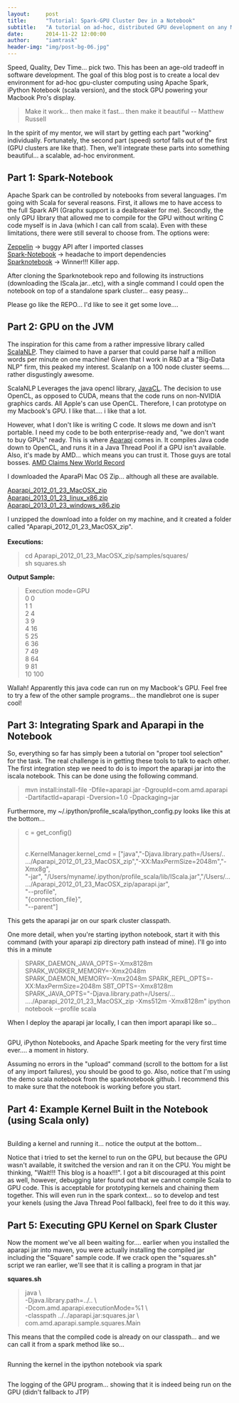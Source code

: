 ```yaml
---
layout:     post
title:      "Tutorial: Spark-GPU Cluster Dev in a Notebook"
subtitle:   "A tutorial on ad-hoc, distributed GPU development on any Macbook Pro"
date:       2014-11-22 12:00:00
author:     "iamtrask"
header-img: "img/post-bg-06.jpg"
---
```


<p>Speed, Quality, Dev Time... pick two. This has been an age-old tradeoff in software development. The goal of this blog post is to create a local dev environment for ad-hoc gpu-cluster computing using Apache Spark, iPython Notebook (scala version), and the stock GPU powering your Macbook Pro's display.</p>

<blockquote>Make it work... then make it fast... then make it beautiful -- Matthew Russell</blockquote>

<p>In the spirit of my mentor, we will start by getting each part "working" individually. Fortunately, the second part (speed) sortof falls out of the first (GPU clusters are like that). Then, we'll integrate these parts into something beautiful... a scalable, ad-hoc environment.</p>

<h2 class="section-heading">Part 1: Spark-Notebook</h2>

<p>Apache Spark can be controlled by notebooks from several languages. I'm going with Scala for several reasons. First, it allows me to have access to the full Spark API (Graphx support is a dealbreaker for me). Secondly, the only GPU library that allowed me to compile for the GPU without writing C code myself is in Java (which I can call from scala). Even with these limitations, there were still several to choose from. The options were:</p>

<p>
<a href="http://zeppelin-project.org/">Zeppelin</a> -> buggy API after I imported classes <br />
<a href="https://github.com/andypetrella/spark-notebook">Spark-Notebook</a> -> headache to import dependencies <br />
<a href="https://github.com/hohonuuli/sparknotebook">Sparknotebook</a> -> Winner!!! Killer app. <br /></p>

<p>After cloning the Sparknotebook repo and following its instructions (downloading the IScala.jar...etc), with a single command I could open the notebook on top of a standalone spark cluster... easy peasy... </p>

<p>Please go like the REPO... I'd like to see it get some love....</p>

<h2 class="section-heading">Part 2: GPU on the JVM</h2>

<p>The inspiration for this came from a rather impressive library called <a href="http://www.scalanlp.org/">ScalaNLP</a>. They claimed to have a parser that could parse half a million words per minute on one machine! Given that I work in R&D at a "Big-Data NLP" firm, this peaked my interest. Scalanlp on a 100 node cluster seems.... rather disgustingly awesome.</p>

<p>ScalaNLP Leverages the java opencl library, <a href='https://code.google.com/p/javacl/'>JavaCL</a>. The decision to use OpenCL, as opposed to CUDA, means that the code runs on non-NVIDIA graphics cards. All Apple's can use OpenCL. Therefore, I can prototype on my Macbook's GPU. I like that.... i like that a lot. </p>

<p>However, what I don't like is writing C code. It slows me down and isn't portable. I need my code to be both enterprise-ready and, "we don't want to buy GPUs" ready. This is where <a href="https://code.google.com/p/aparapi/">Aparapi</a> comes in. It compiles Java code down to OpenCL, and runs it in a Java Thread Pool if a GPU isn't available. Also, it's made by AMD... which means you can trust it. Those guys are total bosses. <a href="http://www.amd.com/en-us/press-releases/Pages/amd-fx-8370-2014sep02.aspx">AMD Claims New World Record</a></p>

<p>I downloaded the AparaPi Mac OS Zip... although all these are available.</p>

<a href ="https://code.google.com/p/aparapi/downloads/detail?name=Aparapi_2012_01_23_MacOSX_zip&can=2&q=">Aparapi_2012_01_23_MacOSX_zip</a><br />
<a href="https://code.google.com/p/aparapi/downloads/detail?name=Aparapi_2013_01_23_linux_x86.zip&can=2&q=">Aparapi_2013_01_23_linux_x86.zip</a><br />
<a href ="https://code.google.com/p/aparapi/downloads/detail?name=Aparapi_2013_01_23_windows_x86.zip&can=2&q=">Aparapi_2013_01_23_windows_x86.zip</a><br />

<p>I unzipped the download into a folder on my machine, and it created a folder called "Aparapi_2012_01_23_MacOSX_zip". <br /><br />
<b>Executions:</b>
<blockquote>cd Aparapi_2012_01_23_MacOSX_zip/samples/squares/ <br />
sh squares.sh</blockquote>
<b>Output Sample:</b>
<blockquote>Execution mode=GPU<br />
     0        0 <br />
     1        1<br />
     2        4<br />
     3        9<br />
     4       16<br />
     5       25<br />
     6       36<br />
     7       49<br />
     8       64<br />
     9       81<br />
    10      100
</blockquote></p>

<p> Wallah! Apparently this java code can run on my Macbook's GPU. Feel free to try a few of the other sample programs... the mandlebrot one is super cool!</p>

<h2 class="section-heading">Part 3: Integrating Spark and Aparapi in the Notebook</h2>

<p> So, everything so far has simply been a tutorial on "proper tool selection" for the task. The real challenge is in getting these tools to talk to each other. The first integration step we need to do is to import the aparapi jar into the iscala notebook. This can be done using the following command.</p>
<blockquote>mvn install:install-file -Dfile=aparapi.jar -DgroupId=com.amd.aparapi -DartifactId=aparapi -Dversion=1.0 -Dpackaging=jar</blockquote>

<p>Furthermore, my ~/.ipython/profile_scala/ipython_config.py  looks like this at the bottom...</p>

<blockquote>c = get_config() <br /><br />

c.KernelManager.kernel_cmd = ["java","-Djava.library.path=/Users/.. .../Aparapi_2012_01_23_MacOSX_zip","-XX:MaxPermSize=2048m","-Xmx8g", <br /> "-jar",
                          "/Users/myname/.ipython/profile_scala/lib/IScala.jar","/Users/... .../Aparapi_2012_01_23_MacOSX_zip/aparapi.jar", <br />
                          "--profile", <br />
                          "{connection_file}", <br />
                          "--parent"]</blockquote>
<p>This gets the aparapi jar on our spark cluster classpath.</p>

<p> One more detail, when you're starting ipython notebook, start it with this command (with your aparapi zip directory path instead of mine). I'll go into this in a minute</p>
<blockquote>SPARK_DAEMON_JAVA_OPTS=-Xmx8128m SPARK_WORKER_MEMORY=-Xmx2048m SPARK_DAEMON_MEMORY=-Xmx2048m SPARK_REPL_OPTS=-XX:MaxPermSize=2048m SBT_OPTS=-Xmx8128m SPARK_JAVA_OPTS="-Djava.library.path=/Users/... ..../Aparapi_2012_01_23_MacOSX_zip -Xms512m -Xmx8128m" ipython notebook --profile scala	</blockquote>

<p>When I deploy the aparapi jar locally, I can then import aparapi like so...</p>

<img class="img-responsive" src="{{ site.baseurl }}/img/ipythonDep.png" alt="">

<span class="caption text-muted"> GPU, iPython Notebooks, and Apache Spark meeting for the very first time ever.... a moment in history.</span>

<p> Assuming no errors in the "upload" command (scroll to the bottom for a list of any import failures), you should be good to go. Also, notice that I'm using the demo scala notebook from the sparknotebook github. I recommend this to make sure that the notebook is working before you start.</p> 

<h2 class="section-heading">Part 4: Example Kernel Built in the Notebook (using Scala only)</h2>

<img class="img-responsive" src="{{ site.baseurl }}/img/exampleKernel.png" alt="">

<span class="caption text-muted">Building a kernel and running it... notice the output at the bottom...</span>
<p> Notice that i tried to set the kernel to run on the GPU, but because the GPU wasn't available, it switched the version and ran it on the CPU. You might be thinking, "Wait!!! This blog is a hoax!!!". I got a bit discouraged at this point as well, however, debugging later found out that we cannot compile Scala to GPU code. This is acceptable for prototyping kernels and chaining them together. This will even run in the spark context... so to develop and test your kenels (using the Java Thread Pool fallback), feel free to do it this way. </p>

<h2 class="section-heading">Part 5: Executing GPU Kernel on Spark Cluster</h2>

<p>Now the moment we've all been waiting for.... earlier when you installed the aparapi jar into maven, you were actually installing the compiled jar including the "Square" sample code. If we crack open the "squares.sh" script we ran earlier, we'll see that it is calling a program in that jar</p>

<b>squares.sh</b>
<blockquote>java \ <br />
 -Djava.library.path=../.. \ <br />
 -Dcom.amd.aparapi.executionMode=%1 \ <br />
 -classpath ../../aparapi.jar:squares.jar \ <br />
 com.amd.aparapi.sample.squares.Main</blockquote>

<p>This means that the compiled code is already on our classpath... and we can call it from a spark method like so...</p>

<img class="img-responsive" src="{{ site.baseurl }}/img/gpuInSpark.png" alt="">

<span class="caption text-muted">Running the kernel in the ipython notebook via spark</span>

<img class="img-responsive" src="{{ site.baseurl }}/img/gpuOutputInTerminal.png" alt="">

<span class="caption text-muted">The logging of the GPU program... showing that it is indeed being run on the GPU (didn't fallback to JTP)</span>
